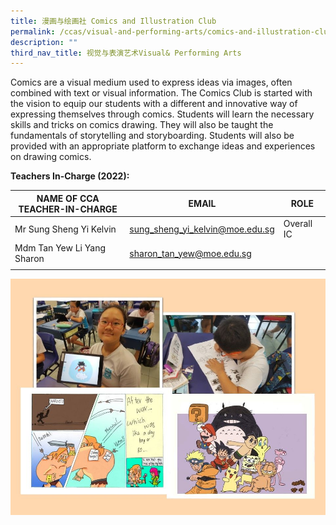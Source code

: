 ```yaml
---
title: 漫画与绘画社 Comics and Illustration Club
permalink: /ccas/visual-and-performing-arts/comics-and-illustration-club/
description: ""
third_nav_title: 视觉与表演艺术Visual& Performing Arts
---
```



Comics are a visual medium used to express ideas via images, often combined with text or visual information. The Comics Club is started with the vision to equip our students with a different and innovative way of expressing themselves through comics. Students will learn the necessary skills and tricks on comics drawing. They will also be taught the fundamentals of storytelling and storyboarding. Students will also be provided with an appropriate platform to exchange ideas and experiences on drawing comics.

**Teachers In-Charge (2022):**

| NAME OF CCA<br>TEACHER-IN-CHARGE | EMAIL | ROLE |
|---|---|---|
| Mr Sung Sheng Yi Kelvin | sung_sheng_yi_kelvin@moe.edu.sg | Overall IC |
| Mdm Tan Yew Li Yang Sharon | sharon_tan_yew@moe.edu.sg |   |
| | | |

![](/images/Slide4.jpg)